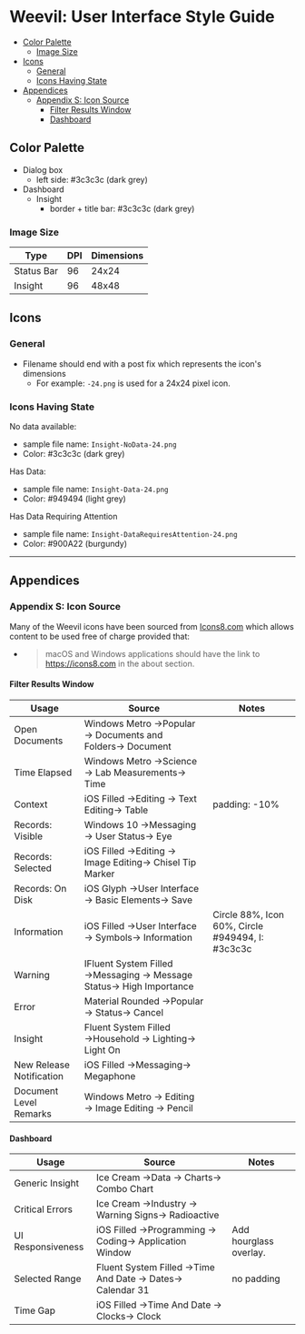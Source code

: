 ﻿# Weevil: User Interface Style Guide

- [Color Palette](#color-palette)
	- [Image Size](#image-size)
- [Icons](#icons)
	- [General](#general)
	- [Icons Having State](#icons-having-state)
- [Appendices](#appendices)
	- [Appendix S: Icon Source](#appendix-s-icon-source)
		- [Filter Results Window](#filter-results-window)
		- [Dashboard](#dashboard)

## Color Palette

- Dialog box
	- left side: #3c3c3c (dark grey)
- Dashboard
	- Insight
		- border + title bar: #3c3c3c (dark grey)

### Image Size

| Type       | DPI | Dimensions |
| ---------- | --- | ---------- |
| Status Bar | 96  | 24x24      |
| Insight    | 96  | 48x48      |


## Icons

### General

- Filename should end with a post fix which represents the icon's dimensions
	- For example: `-24.png` is used for a 24x24 pixel icon.  

### Icons Having State

No data available:

- sample file name: `Insight-NoData-24.png`
- Color: #3c3c3c (dark grey)

Has Data:

- sample file name: `Insight-Data-24.png`
- Color: #949494 (light grey)

Has Data Requiring Attention

- sample file name: `Insight-DataRequiresAttention-24.png`
- Color: #900A22 (burgundy)

---

## Appendices

### Appendix S: Icon Source

Many of the Weevil icons have been sourced from [Icons8.com][Icons8] which allows content to be used free of charge provided that:

- > macOS and Windows applications should have the link to https://icons8.com in the about section.

#### Filter Results Window

| Usage                    | Source                                                             | Notes                                            |
| ------------------------ | ------------------------------------------------------------------ | ------------------------------------------------ |
| Open Documents           | Windows Metro →Popular → Documents and Folders→ Document           |                                                  |
| Time Elapsed             | Windows Metro →Science → Lab Measurements→ Time                    |                                                  |
| Context                  | iOS Filled →Editing → Text Editing→ Table                          | padding: -10%                                    |
| Records: Visible         | Windows 10 →Messaging → User Status→ Eye                           |                                                  |
| Records: Selected        | iOS Filled →Editing → Image Editing→ Chisel Tip Marker             |                                                  |
| Records: On Disk         | iOS Glyph →User Interface → Basic Elements→ Save                   |                                                  |
| Information              | iOS Filled →User Interface → Symbols→ Information                  | Circle 88%, Icon 60%, Circle #949494, I: #3c3c3c |
| Warning                  | IFluent System Filled →Messaging → Message Status→ High Importance |                                                  |
| Error                    | Material Rounded →Popular → Status→ Cancel                         |                                                  |
| Insight                  | Fluent System Filled →Household → Lighting→ Light On               |                                                  |
| New Release Notification | iOS Filled →Messaging→ Megaphone                                   |                                                  |
| Document Level Remarks   | Windows Metro → Editing → Image Editing → Pencil                   |                                                  |

#### Dashboard

| Usage             | Source                                                   | Notes                  |
| ----------------- | -------------------------------------------------------- | ---------------------- |
| Generic Insight   | Ice Cream →Data → Charts→ Combo Chart                    |                        |
| Critical Errors   | Ice Cream →Industry → Warning Signs→ Radioactive         |                        |
| UI Responsiveness | iOS Filled →Programming → Coding→ Application Window     | Add hourglass overlay. |
| Selected Range    | Fluent System Filled →Time And Date → Dates→ Calendar 31 | no padding             |
| Time Gap          | iOS Filled →Time And Date → Clocks→ Clock    |

[Icons8]: https://icons8.com/icons/